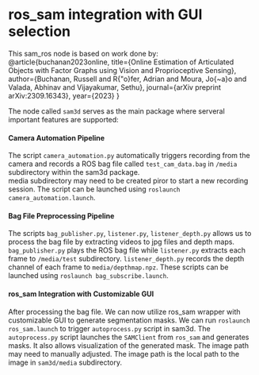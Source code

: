 # ros_sam integration with GUI selection

This sam_ros node is based on work done by:
@article{buchanan2023online,
  title={Online Estimation of Articulated Objects with Factor Graphs using Vision and Proprioceptive Sensing},
  author={Buchanan, Russell and R{\"o}fer, Adrian and Moura, Jo{\~a}o and Valada, Abhinav and Vijayakumar, Sethu},
  journal={arXiv preprint arXiv:2309.16343},
  year={2023}
}

The node called `sam3d` serves as the main package where serveral important features are supported:
#### Camera Automation Pipeline
The script `camera_automation.py` automatically triggers recording from the camera and records a ROS bag file called `test_cam_data.bag` in `/media` subdirectory within the sam3d package. \
media subdirectory may need to be created piror to start a new recording session. The script can be launched using `roslaunch camera_automation.launch`. 

#### Bag File Preprocessing Pipeline
The scripts `bag_publisher.py`, `listener.py`, `listener_depth.py` allows us to process the bag file by extracting videos to jpg files and depth maps. `bag_publisher.py` plays the ROS bag file while `listener.py` extracts each frame to `/media/test` subdirectory. `listener_depth.py` records the depth channel of each frame to `media/depthmap.npz`.
These scripts can be launched using `roslaunch bag_subscribe.launch`.

#### ros_sam Integration with Customizable GUI
After processing the bag file. We can now utilize ros_sam wrapper with customizable GUI to generate segmentation masks. We can run `roslaunch ros_sam.launch` to trigger `autoprocess.py` script in sam3d. The `autoprocess.py` script launches the `SAMClient` from `ros_sam` and generates masks. It also allows visualization of the generated mask. The image path may need to manually adjusted. The image path is the local path to the image in `sam3d/media` subdirectory.

